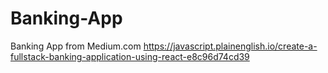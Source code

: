 # Banking-App
Banking App from Medium.com
https://javascript.plainenglish.io/create-a-fullstack-banking-application-using-react-e8c96d74cd39

